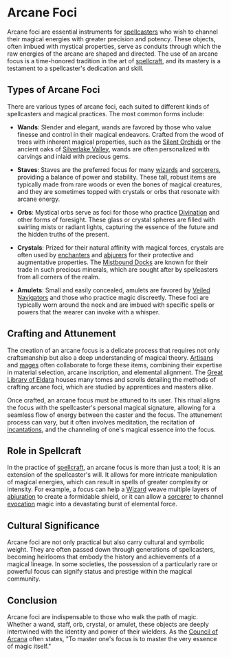 # Arcane Foci

Arcane foci are essential instruments for [spellcasters](spellcasters.md) who wish to channel their magical energies with greater precision and potency. These objects, often imbued with mystical properties, serve as conduits through which the raw energies of the arcane are shaped and directed. The use of an arcane focus is a time-honored tradition in the art of [spellcraft](spellcraft.md), and its mastery is a testament to a spellcaster's dedication and skill.

## Types of Arcane Foci

There are various types of arcane foci, each suited to different kinds of spellcasters and magical practices. The most common forms include:

- **Wands**: Slender and elegant, wands are favored by those who value finesse and control in their magical endeavors. Crafted from the wood of trees with inherent magical properties, such as the [Silent Orchids](Silent%20Orchids.md) or the ancient oaks of [Silverlake Valley](Silverlake%20Valley.md), wands are often personalized with carvings and inlaid with precious gems.
  
- **Staves**: Staves are the preferred focus for many [wizards](Wizardry.md) and [sorcerers](sorcerers.md), providing a balance of power and stability. These tall, robust items are typically made from rare woods or even the bones of magical creatures, and they are sometimes topped with crystals or orbs that resonate with arcane energy.

- **Orbs**: Mystical orbs serve as foci for those who practice [Divination](Divination.md) and other forms of foresight. These glass or crystal spheres are filled with swirling mists or radiant lights, capturing the essence of the future and the hidden truths of the present.

- **Crystals**: Prized for their natural affinity with magical forces, crystals are often used by [enchanters](enchantment.md) and [abjurers](abjuration.md) for their protective and augmentative properties. The [Mistbound Docks](Mistbound%20Docks.md) are known for their trade in such precious minerals, which are sought after by spellcasters from all corners of the realm.

- **Amulets**: Small and easily concealed, amulets are favored by [Veiled Navigators](Veiled%20Navigators.md) and those who practice magic discreetly. These foci are typically worn around the neck and are imbued with specific spells or powers that the wearer can invoke with a whisper.

## Crafting and Attunement

The creation of an arcane focus is a delicate process that requires not only craftsmanship but also a deep understanding of magical theory. [Artisans](Artisans.md) and [mages](mages.md) often collaborate to forge these items, combining their expertise in material selection, arcane inscription, and elemental alignment. The [Great Library of Eldara](Great%20Library%20of%20Eldara.md) houses many tomes and scrolls detailing the methods of crafting arcane foci, which are studied by apprentices and masters alike.

Once crafted, an arcane focus must be attuned to its user. This ritual aligns the focus with the spellcaster's personal magical signature, allowing for a seamless flow of energy between the caster and the focus. The attunement process can vary, but it often involves meditation, the recitation of [incantations](incantations.md), and the channeling of one's magical essence into the focus.

## Role in Spellcraft

In the practice of [spellcraft](spellcraft.md), an arcane focus is more than just a tool; it is an extension of the spellcaster's will. It allows for more intricate manipulation of magical energies, which can result in spells of greater complexity or intensity. For example, a focus can help a [Wizard](Wizard.md) weave multiple layers of [abjuration](abjuration.md) to create a formidable shield, or it can allow a [sorcerer](sorcerer.md) to channel [evocation](evocation.md) magic into a devastating burst of elemental force.

## Cultural Significance

Arcane foci are not only practical but also carry cultural and symbolic weight. They are often passed down through generations of spellcasters, becoming heirlooms that embody the history and achievements of a magical lineage. In some societies, the possession of a particularly rare or powerful focus can signify status and prestige within the magical community.

## Conclusion

Arcane foci are indispensable to those who walk the path of magic. Whether a wand, staff, orb, crystal, or amulet, these objects are deeply intertwined with the identity and power of their wielders. As the [Council of Arcana](Council%20of%20Arcana.md) often states, "To master one's focus is to master the very essence of magic itself."